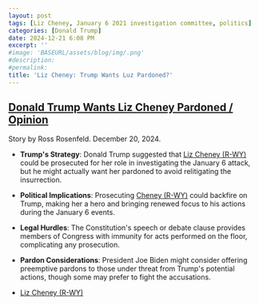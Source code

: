 ```yaml
---
layout: post
tags: [Liz Cheney, January 6 2021 investigation committee, politics]
categories: [Donald Trump]
date: 2024-12-21 6:08 PM
excerpt: ''
#image: 'BASEURL/assets/blog/img/.png'
#description:
#permalink:
title: 'Liz Cheney: Trump Wants Luz Pardoned?'
---
```



## [Donald Trump Wants Liz Cheney Pardoned / Opinion](https://www.newsweek.com/donald-trump-wants-liz-cheney-pardoned-opinion-2003709)

Story by Ross Rosenfeld. December 20, 2024.

- **Trump's Strategy**: Donald Trump suggested that [Liz Cheney (R-WY)](https://www.congress.gov/member/liz-cheney/C001109) could be prosecuted for her role in investigating the January 6 attack, but he might actually want her pardoned to avoid relitigating the insurrection.
- **Political Implications**: Prosecuting [Cheney (R-WY)](https://www.congress.gov/member/liz-cheney/C001109) could backfire on Trump, making her a hero and bringing renewed focus to his actions during the January 6 events.
- **Legal Hurdles**: The Constitution's speech or debate clause provides members of Congress with immunity for acts performed on the floor, complicating any prosecution.
- **Pardon Considerations**: President Joe Biden might consider offering preemptive pardons to those under threat from Trump's potential actions, though some may prefer to fight the accusations.

- [Liz Cheney (R-WY)](https://www.congress.gov/member/liz-cheney/C001109)

